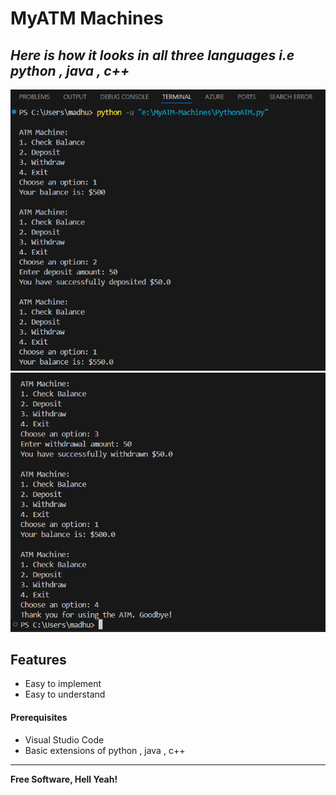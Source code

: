 # MyATM Machines
## _Here is how it looks in all three languages i.e python , java , c++_

<img src="media/first.png" />
<img src="media/second.png" />

## Features

- Easy to implement
- Easy to understand

#### Prerequisites

- Visual Studio Code
- Basic extensions of python , java , c++

------------


**Free Software, Hell Yeah!**
